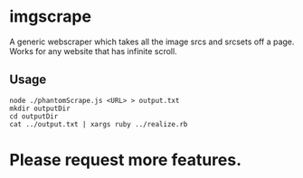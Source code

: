 # imgscrape

A generic webscraper which takes
all the image srcs and srcsets off a page.
Works for any website that has infinite scroll.

## Usage

```
node ./phantomScrape.js <URL> > output.txt
mkdir outputDir
cd outputDir
cat ../output.txt | xargs ruby ../realize.rb 
```

# Please request more features.
